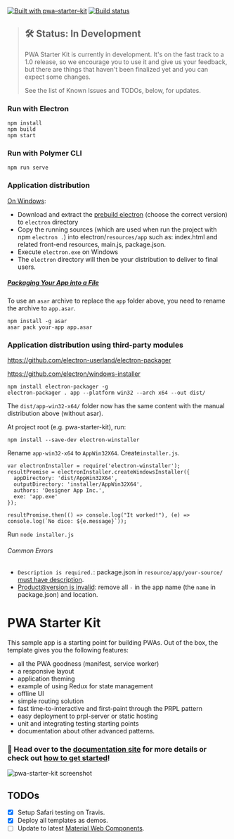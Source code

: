 [![Built with pwa–starter–kit](https://img.shields.io/badge/built_with-pwa–starter–kit_-blue.svg)](https://github.com/Polymer/pwa-starter-kit "Built with pwa–starter–kit")
[![Build status](https://api.travis-ci.org/Polymer/pwa-starter-kit.svg?branch=master)](https://travis-ci.org/Polymer/pwa-starter-kit)

> ## 🛠 Status: In Development
> PWA Starter Kit is currently in development. It's on the fast track to a 1.0 release, so we encourage you to use it and give us your feedback, but there are things that haven't been finalized yet and you can expect some changes.
>
> See the list of Known Issues and TODOs, below, for updates.

### Run with Electron
```
npm install
npm build
npm start
```
### Run with Polymer CLI
```
npm run serve
```

### Application distribution

[On Windows](https://electronjs.org/docs/tutorial/application-distribution):

* Download and extract the [prebuild electron](https://github.com/electron/electron/releases/download/v3.0.9/electron-v3.0.9-win32-x64.zip) (choose the correct version) to `electron` directory
* Copy the running sources (which are used when run the project with npm `electron .`) into electron/`resources/app` such as: index.html and related front-end resources, main.js, package.json.
* Execute `electron.exe` on Windows
* The `electron` directory will then be your distribution to deliver to final users.

##### [Packaging Your App into a File](https://electronjs.org/docs/tutorial/application-packaging)

To use an `asar` archive to replace the `app` folder above, you need to rename the archive to `app.asar`.

```
npm install -g asar
asar pack your-app app.asar
```

### Application distribution using third-party modules

https://github.com/electron-userland/electron-packager

https://github.com/electron/windows-installer

```
npm install electron-packager -g
electron-packager . app --platform win32 --arch x64 --out dist/
```

The `dist/app-win32-x64/` folder now has the same content with the manual distribution above (without asar).

At project root (e.g. pwa-starter-kit), run:

```
npm install --save-dev electron-winstaller
```

Rename `app-win32-x64` to `AppWin32X64`. Create`installer.js`.

```
var electronInstaller = require('electron-winstaller');
resultPromise = electronInstaller.createWindowsInstaller({
  appDirectory: 'dist/AppWin32X64',
  outputDirectory: 'installer/AppWin32X64',
  authors: 'Designer App Inc.',
  exe: 'app.exe'
});

resultPromise.then(() => console.log("It worked!"), (e) => console.log(`No dice: ${e.message}`));
```

Run `node installer.js`

###### Common Errors

* `Description is required.`: package.json in `resource/app/your-source/` [must have description](https://github.com/electron/windows-installer/issues/272).
* [Product@version is invalid](https://github.com/electron/windows-installer/issues/203): remove all `-` in the app name (the `name` in package.json) and location.








# PWA Starter Kit

This sample app is a starting point for building PWAs. Out of the box, the template
gives you the following features:
- all the PWA goodness (manifest, service worker)
- a responsive layout
- application theming
- example of using Redux for state management
- offline UI
- simple routing solution
- fast time-to-interactive and first-paint through the PRPL pattern
- easy deployment to prpl-server or static hosting
- unit and integrating testing starting points
- documentation about other advanced patterns.

### 📖 Head over to the [documentation site](https://polymer.github.io/pwa-starter-kit/) for more details or check out [how to get started](https://polymer.github.io/pwa-starter-kit/setup/)!

![pwa-starter-kit screenshot](https://user-images.githubusercontent.com/1369170/39715580-a1be5126-51e2-11e8-8440-96b07be03a3c.png)

## TODOs

- [x] Setup Safari testing on Travis.
- [x] Deploy all templates as demos.
- [ ] Update to latest [Material Web Components](https://github.com/material-components/material-components-web-components).
